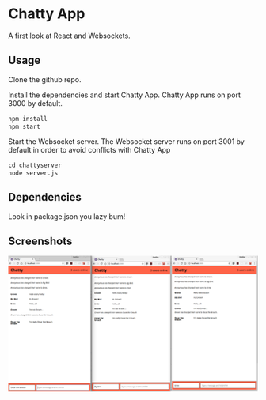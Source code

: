 Chatty App
=====================

A first look at React and Websockets.

## Usage

Clone the github repo.

Install the dependencies and start Chatty App.
Chatty App runs on port 3000 by default.

```
npm install
npm start
```
Start the Websocket server.
The Websocket server runs on port 3001 by default in order to avoid conflicts with Chatty App
```
cd chattyserver
node server.js
```

## Dependencies

Look in package.json you lazy bum!

## Screenshots
![Screenshot](./build/Chatty.png)